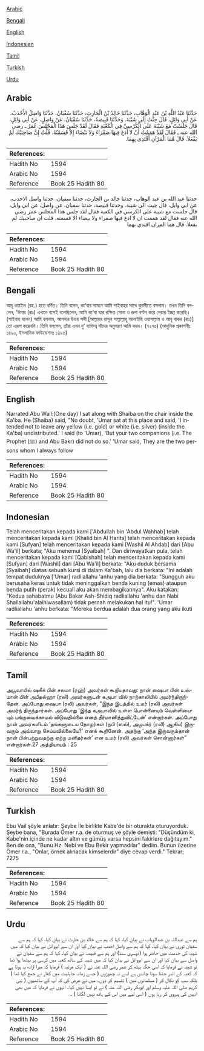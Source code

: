 [Arabic](#arabic)

[Bengali](#bengali)

[English](#english)

[Indonesian](#indonesian)

[Tamil](#tamil)

[Turkish](#turkish)

[Urdu](#urdu)

## Arabic


<div dir="rtl" lang="ar" style={{fontSize:'larger',backgroundColor:'#f8f9fa',padding:20}}>
حَدَّثَنَا عَبْدُ اللَّهِ بْنُ عَبْدِ الْوَهَّابِ، حَدَّثَنَا خَالِدُ بْنُ الْحَارِثِ، حَدَّثَنَا سُفْيَانُ، حَدَّثَنَا وَاصِلٌ الأَحْدَبُ، عَنْ أَبِي وَائِلٍ، قَالَ جِئْتُ إِلَى شَيْبَةَ‏.‏ وَحَدَّثَنَا قَبِيصَةُ، حَدَّثَنَا سُفْيَانُ، عَنْ وَاصِلٍ، عَنْ أَبِي وَائِلٍ، قَالَ جَلَسْتُ مَعَ شَيْبَةَ عَلَى الْكُرْسِيِّ فِي الْكَعْبَةِ فَقَالَ لَقَدْ جَلَسَ هَذَا الْمَجْلِسَ عُمَرُ ـ رضى الله عنه ـ فَقَالَ لَقَدْ هَمَمْتُ أَنْ لاَ أَدَعَ فِيهَا صَفْرَاءَ وَلاَ بَيْضَاءَ إِلاَّ قَسَمْتُهُ‏.‏ قُلْتُ إِنَّ صَاحِبَيْكَ لَمْ يَفْعَلاَ‏.‏ قَالَ هُمَا الْمَرْآنِ أَقْتَدِي بِهِمَا‏.‏
</div>
<div style={{backgroundColor:'#f8f9fa',padding:20, marginBottom: 10}}><table> <thead> <tr> <th>References:</th> <th></th> </tr> </thead> <tbody><tr><td>Hadith No</td><td>1594</td></tr><tr><td>Arabic No</td><td>1594</td></tr><tr><td>Reference</td><td>Book 25 Hadith 80</td></tr></tbody></table></div>


<div dir="rtl" lang="ar" style={{fontSize:'larger',backgroundColor:'#f8f9fa',padding:20}}>
حدثنا عبد الله بن عبد الوهاب، حدثنا خالد بن الحارث، حدثنا سفيان، حدثنا واصل الاحدب، عن ابي وايل، قال جيت الى شيبة. وحدثنا قبيصة، حدثنا سفيان، عن واصل، عن ابي وايل، قال جلست مع شيبة على الكرسي في الكعبة فقال لقد جلس هذا المجلس عمر رضى الله عنه فقال لقد هممت ان لا ادع فيها صفراء ولا بيضاء الا قسمته. قلت ان صاحبيك لم يفعلا. قال هما المران اقتدي بهما
</div>
<div style={{backgroundColor:'#f8f9fa',padding:20, marginBottom: 10}}><table> <thead> <tr> <th>References:</th> <th></th> </tr> </thead> <tbody><tr><td>Hadith No</td><td>1594</td></tr><tr><td>Arabic No</td><td>1594</td></tr><tr><td>Reference</td><td>Book 25 Hadith 80</td></tr></tbody></table></div>

## Bengali


<div dir="ltr" lang="bn" style={{fontSize:'larger',backgroundColor:'#f8f9fa',padding:20}}>
আবূ ওয়াইল (রহ.) হতে বর্ণিত। তিনি বলেন, কা‘বার সামনে আমি শাইবাহর সাথে কুরসীতে বসলাম। তখন তিনি বললেন, ‘উমার (রাঃ) এখানে বসেই বলেছিলেন, আমি কা‘বা ঘরে রক্ষিত সোনা ও রূপা বণ্টন করে দেয়ার ইচ্ছা করেছি। (শাইবাহ বলেন) আমি বললাম, আপনার উভয় সঙ্গী [আল্লাহর রাসূল সাল্লাল্লাহু আলাইহি ওয়াসাল্লাম ও আবূ বাকর (রাঃ)] তো এরূপ করেননি। তিনি বললেন, তাঁরা এমন দু’ ব্যক্তিত্ব যাঁদের অনুসরণ আমি করব। (৭২৭৫) (আধুনিক প্রকাশনীঃ ১৪৯০, ইসলামিক ফাউন্ডেশনঃ ১৪৯৬)
</div>
<div style={{backgroundColor:'#f8f9fa',padding:20, marginBottom: 10}}><table> <thead> <tr> <th>References:</th> <th></th> </tr> </thead> <tbody><tr><td>Hadith No</td><td>1594</td></tr><tr><td>Arabic No</td><td>1594</td></tr><tr><td>Reference</td><td>Book 25 Hadith 80</td></tr></tbody></table></div>

## English


<div dir="ltr" lang="en" style={{fontSize:'larger',backgroundColor:'#f8f9fa',padding:20}}>
Narrated Abu Wail:(One day) I sat along with Shaiba on the chair inside the Ka'ba. He (Shaiba) said, "No doubt, 'Umar sat at this place and said, 'I intended not to leave any yellow (i.e. gold) or white (i.e. silver) (inside the Ka'ba) undistributed.' I said (to 'Umar), 'But your two companions (i.e. The Prophet (ﷺ) and Abu Bakr) did not do so.' 'Umar said, They are the two persons whom I always follow
</div>
<div style={{backgroundColor:'#f8f9fa',padding:20, marginBottom: 10}}><table> <thead> <tr> <th>References:</th> <th></th> </tr> </thead> <tbody><tr><td>Hadith No</td><td>1594</td></tr><tr><td>Arabic No</td><td>1594</td></tr><tr><td>Reference</td><td>Book 25 Hadith 80</td></tr></tbody></table></div>

## Indonesian


<div dir="ltr" lang="id" style={{fontSize:'larger',backgroundColor:'#f8f9fa',padding:20}}>
Telah menceritakan kepada kami ['Abdullah bin 'Abdul Wahhab] telah menceritakan kepada kami [Khalid bin Al Harits] telah menceritakan kepada kami [Sufyan] telah menceritakan kepada kami [Washil Al Ahdab] dari [Abu Wa'il] berkata; "Aku menemui [Syaibah] ". Dan diriwayatkan pula, telah menceritakan kepada kami [Qabishah] telah menceritakan kepada kami [Sufyan] dari [Washil] dari [Abu Wa'il] berkata: "Aku duduk bersama [Syaibah] diatas sebuah kursi di dalam Ka'bah, lalu dia berkata: "Ini adalah tempat duduknya ['Umar] radliallahu 'anhu yang dia berkata: "Sungguh aku berusaha keras untuk tidak meninggalkan benda kuning (emas) ataupun benda putih (perak) kecuali aku akan membagikannya". Aku katakan: "Kedua sahabatmu (Abu Bakar Ash-Shidiq radliallahu 'anhu dan Nabi Shallallahu'alaihiwasallam) tidak pernah melakukan hal itu!". 'Umar radliallahu 'anhu berkata: "Mereka berdua adalah dua orang yang aku ikuti
</div>
<div style={{backgroundColor:'#f8f9fa',padding:20, marginBottom: 10}}><table> <thead> <tr> <th>References:</th> <th></th> </tr> </thead> <tbody><tr><td>Hadith No</td><td>1594</td></tr><tr><td>Arabic No</td><td>1594</td></tr><tr><td>Reference</td><td>Book 25 Hadith 80</td></tr></tbody></table></div>

## Tamil


<div dir="ltr" lang="ta" style={{fontSize:'larger',backgroundColor:'#f8f9fa',padding:20}}>
அபூவாயில் ஷகீக் பின் சலமா (ரஹ்) அவர்கள் கூறியதாவது: நான் ஷைபா பின் உஸ்மான் பின் அபீதல்ஹா (ரலி) அவர்களுடன் கஅபா வில் நாற்காலியில் அமர்ந்திருந்தேன். அப்போது ஷைபா (ரலி) அவர்கள், “இந்த இடத்தில் உமர் (ரலி) அவர்கள் அமர்ந் திருந்தார்கள். அப்போது ‘இந்த கஅபாவில் உள்ள பொன்னையும் வெள்ளியையும் பங்குவைக்காமல் விடுவதில்லை எனத் தீர்மானித்துவிட்டேன்’ என்றார்கள். அப்போது நான் அவர்களிடம் ‘தங்களுடைய தோழர்கள் (நபி (ஸல்), அபூபக்ர் (ரலி) ஆகிய) இருவரும் அவ்வாறு செய்யவில்லையே?’ எனக் கூறினேன். அதற்கு ‘அந்த இருவரும்தான் நான் பின்பற்றுவதற்கு ஏற்ற மனிதர்கள்’ என உமர் (ரலி) அவர்கள் சொன்னார்கள்” என்றார்கள்.27 அத்தியாயம் : 25
</div>
<div style={{backgroundColor:'#f8f9fa',padding:20, marginBottom: 10}}><table> <thead> <tr> <th>References:</th> <th></th> </tr> </thead> <tbody><tr><td>Hadith No</td><td>1594</td></tr><tr><td>Arabic No</td><td>1594</td></tr><tr><td>Reference</td><td>Book 25 Hadith 80</td></tr></tbody></table></div>

## Turkish


<div dir="ltr" lang="tr" style={{fontSize:'larger',backgroundColor:'#f8f9fa',padding:20}}>
Ebu Vail şöyle anlatır: Şeybe İle birlikte Kabe'de bir oturakta oturuyorduk. Şeybe bana, "Burada Ömer r.a. de oturmuş ve şöyle demişti: "Düşündüm ki, Kabe'nin içinde ne kadar altın ve gümüş varsa hepsini fakirlere dağıtayım." Ben de ona, "Bunu Hz. Nebi ve Ebu Bekir yapmadılar" dedim. Bunun üzerine Ömer r.a., "Onlar, örnek alınacak kimselerdir" diye cevap verdi." Tekrar; 7275
</div>
<div style={{backgroundColor:'#f8f9fa',padding:20, marginBottom: 10}}><table> <thead> <tr> <th>References:</th> <th></th> </tr> </thead> <tbody><tr><td>Hadith No</td><td>1594</td></tr><tr><td>Arabic No</td><td>1594</td></tr><tr><td>Reference</td><td>Book 25 Hadith 80</td></tr></tbody></table></div>

## Urdu


<div dir="rtl" lang="ur" style={{fontSize:'larger',backgroundColor:'#f8f9fa',padding:20}}>
ہم سے عبداللہ بن عبدالوہاب نے بیان کیا، کہا کہ ہم سے خالد بن حارث نے بیان کیا، کہا کہ ہم سے سفیان ثوری نے بیان کیا، کہا کہ ہم سے واصل احدب نے بیان کیا اور ان سے ابووائل نے بیان کیا کہ میں شیبہ کی خدمت میں حاضر ہوا (دوسری سند) اور ہم سے قبیصہ نے بیان کیا، کہا کہ ہم سے سفیان نے واصل سے بیان کیا اور ان سے ابووائل نے بیان کیا کہ میں شیبہ کے ساتھ کعبہ میں کرسی پر بیٹھا ہوا تھا تو شیبہ نے فرمایا کہ اسی جگہ بیٹھ کر عمر رضی اللہ عنہ نے ( ایک مرتبہ ) فرمایا کہ میرا ارادہ یہ ہوتا ہے کہ کعبہ کے اندر جتنا سونا چاندی ہے اسے نہ چھوڑوں ( جسے زمانہ جاہلیت میں کفار نے جمع کیا تھا ) بلکہ سب کو نکال کر ( مسلمانوں میں ) تقسیم کر دوں۔ میں نے عرض کی کہ آپ کے ساتھیوں ( نبی کریم صلی اللہ علیہ وسلم اور ابوبکر رضی اللہ عنہ ) نے تو ایسا نہیں کیا۔ انہوں نے فرمایا کہ میں بھی انہیں کی پیروی کر رہا ہوں ( اسی لیے میں اس کے ہاتھ نہیں لگاتا ) ۔
</div>
<div style={{backgroundColor:'#f8f9fa',padding:20, marginBottom: 10}}><table> <thead> <tr> <th>References:</th> <th></th> </tr> </thead> <tbody><tr><td>Hadith No</td><td>1594</td></tr><tr><td>Arabic No</td><td>1594</td></tr><tr><td>Reference</td><td>Book 25 Hadith 80</td></tr></tbody></table></div>